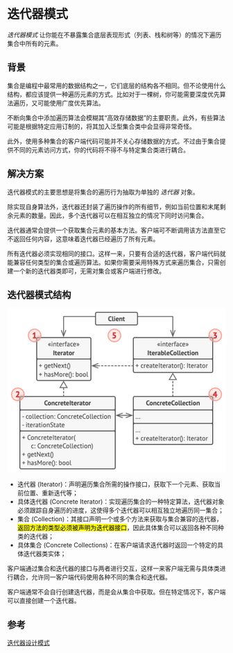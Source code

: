 # 迭代器模式

*迭代器模式* 让你能在不暴露集合底层表现形式（列表、栈和树等）的情况下遍历集合中所有的元素。

## 背景

集合是编程中最常用的数据结构之一，它们底层的结构各不相同。但不论使用什么结构，都应该提供一种遍历元素的方式。比如对于一棵树，你可能需要深度优先算法遍历，又可能使用广度优先算法。

不断向集合中添加遍历算法会模糊其“高效存储数据”的主要职责。此外，有些算法可能是根据特定应用订制的，将其加入泛型集合类中会显得非常奇怪。

此外，使用多种集合的客户端代码可能并不关心存储数据的方式。不过由于集合提供不同的元素访问方式，你的代码将不得不与特定集合类进行耦合。

## 解决方案

迭代器模式的主要思想是将集合的遍历行为抽取为单独的 *迭代器* 对象。

除实现自身算法外，迭代器还封装了遍历操作的所有细节，例如当前位置和末尾剩余元素的数量。因此，多个迭代器可以在相互独立的情况下同时访问集合。

迭代器通常会提供一个获取集合元素的基本方法。客户端可不断调用该方法直至它不返回任何内容，这意味着迭代器已经遍历了所有元素。

所有迭代器必须实现相同的接口。这样一来，只要有合适的迭代器，客户端代码就能兼容任何类型的集合或遍历算法。如果你需要采用特殊方式来遍历集合，只需创建一个新的迭代器类即可，无需对集合或客户端进行修改。

## 迭代器模式结构

![迭代器设计模式的结构](../../assets/imgs/DP-Iterator-structure.png)

- 迭代器 (Iterator)：声明遍历集合所需的操作接口，获取下一个元素、获取当前位置、重新迭代等；
- 具体迭代器 (Concrete Iterator)：实现遍历集合的一种特定算法，迭代器对象必须跟踪自身遍历的进度，这使得多个迭代器可以相互独立地遍历同一集合；
- 集合 (Collection)：其接口声明一个或多个方法来获取与集合兼容的迭代器，<mark>返回方法的类型必须被声明为迭代器接口</mark>，因此具体集合可以返回各种不同种类的迭代器；
- 具体集合 (Concrete Collections)：在客户端请求迭代器时返回一个特定的具体迭代器类实体；

客户端通过集合和迭代器的接口与两者进行交互，这样一来客户端无需与具体类进行耦合，允许同一客户端代码使用各种不同的集合和迭代器。

客户端通常不会自行创建迭代器，而是会从集合中获取。但在特定情况下，客户端可以直接创建一个迭代器。

## 参考

[迭代器设计模式](https://refactoringguru.cn/design-patterns/iterator)